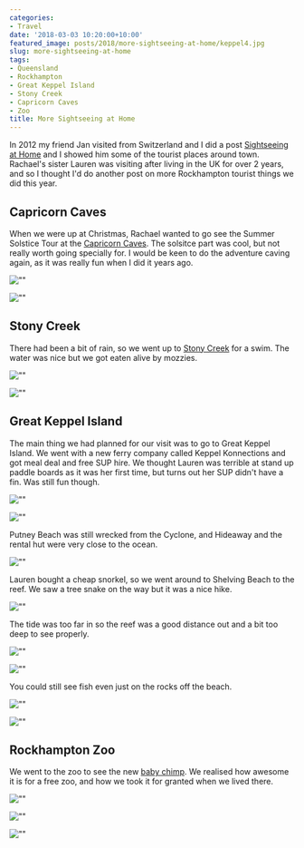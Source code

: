 ```yaml
---
categories:
- Travel
date: '2018-03-03 10:20:00+10:00'
featured_image: posts/2018/more-sightseeing-at-home/keppel4.jpg
slug: more-sightseeing-at-home
tags:
- Queensland
- Rockhampton
- Great Keppel Island
- Stony Creek
- Capricorn Caves
- Zoo
title: More Sightseeing at Home
---
```


In 2012 my friend Jan visited from Switzerland and I did a post
[Sightseeing at Home](/posts/2012/sightseeing-at-home/) and I showed him some of the tourist places around town. Rachael's sister Lauren was visiting after living in the UK for over 2 years, and so I thought I'd do another post on more Rockhampton tourist things we did this year.

## Capricorn Caves

When we were up at Christmas, Rachael wanted to go see the Summer Solstice Tour at the [Capricorn Caves](http://capricorncaves.com.au/). The solsitce part was cool, but not really worth going specially for. I would be keen to do the adventure caving again, as it was really fun when I did it years ago.

![""](solstice.jpg "Sun reflection at solstice")

![""](caves.jpg "")

## Stony Creek

There had been a bit of rain, so we went up to [Stony Creek](https://goo.gl/maps/TGJPWD1ZqjR2) for a swim. The water was nice but we got eaten alive by mozzies.

![""](stony1.jpg "")

![""](stony2.jpg "")

## Great Keppel Island

The main thing we had planned for our visit was to go to Great Keppel Island. We went with a new ferry company called Keppel Konnections and got meal deal and free SUP hire. We thought Lauren was terrible at stand up paddle boards as it was her first time, but turns out her SUP didn't have a fin. Was still fun though.

![""](keppel1.jpg "")

![""](keppel3.jpg "")

Putney Beach was still wrecked from the Cyclone, and Hideaway and the rental hut were very close to the ocean.

![""](keppel2.jpg "")

Lauren bought a cheap snorkel, so we went around to Shelving Beach to the reef. We saw a tree snake on the way but it was a nice hike.

![""](keppel4.jpg "")

The tide was too far in so the reef was a good distance out and a bit too deep to see properly.

![""](keppel5.jpg "")

![""](keppel6.jpg "")

You could still see fish even just on the rocks off the beach.

![""](keppel7.jpg "")

![""](keppel8.jpg "")

## Rockhampton Zoo

We went to the zoo to see the new [baby chimp](https://www.rockhamptonregion.qld.gov.au/AboutCouncil/News-and-announcements/Latest-News/Rockhampton-Zoo-welcomes-birth-of-first-baby-Chimpanzee). We realised how awesome it is for a free zoo, and how we took it for granted when we lived there.

![""](zoo1.jpg "Baby is in between the legs of Leakey who is being fed")

![""](zoo2.jpg "")

![""](zoo3.jpg "")
